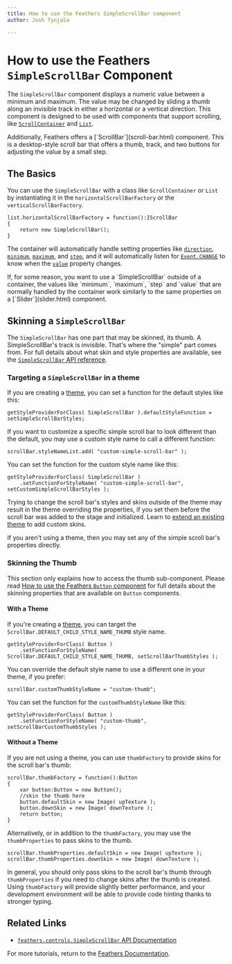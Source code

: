 ```yaml
---
title: How to use the Feathers SimpleScrollBar component  
author: Josh Tynjala

---
```

# How to use the Feathers `SimpleScrollBar` Component

The `SimpleScrollBar` component displays a numeric value between a minimum and maximum. The value may be changed by sliding a thumb along an invisible track in either a horizontal or a vertical direction. This component is designed to be used with components that support scrolling, like [`ScrollContainer`](scroll-container.html) and [`List`](list.html).

<aside class="info">Additionally, Feathers offers a [`ScrollBar`](scroll-bar.html) component. This is a desktop-style scroll bar that offers a thumb, track, and two buttons for adjusting the value by a small step.</aside>

## The Basics

You can use the `SimpleScrollBar` with a class like `ScrollContainer` or `List` by instantiating it in the `horizontalScrollBarFactory` or the `verticalScrollBarFactory`.

``` code
list.horizontalScrollBarFactory = function():IScrollBar
{
    return new SimpleScrollBar();
}
```

The container will automatically handle setting properties like [`direction`](../api-reference/feathers/controls/ScrollBar.html#direction), [`minimum`](../api-reference/feathers/controls/ScrollBar.html#minimum), [`maximum`](../api-reference/feathers/controls/ScrollBar.html#maximum), and [`step`](../api-reference/feathers/controls/ScrollBar.html#step), and it will automatically listen for [`Event.CHANGE`](../api-reference/feathers/controls/ScrollBar.html#event:change) to know when the [`value`](../api-reference/feathers/controls/ScrollBar.html#value) property changes.

<aside class="info">If, for some reason, you want to use a `SimpleScrollBar` outside of a container, the values like `minimum`, `maximum`, `step` and `value` that are normally handled by the container work similarly to the same properties on a [`Slider`](slider.html) component.</aside>

## Skinning a `SimpleScrollBar`

The `SimpleScrollBar` has one part that may be skinned, its thumb. A SimpleScrollBar's track is invisible. That's where the "simple" part comes from. For full details about what skin and style properties are available, see the [`SimpleScrollBar` API reference](../api-reference/feathers/controls/SimpleScrollBar.html).

### Targeting a `SimpleScrollBar` in a theme

If you are creating a [theme](themes.html), you can set a function for the default styles like this:

``` code
getStyleProviderForClass( SimpleScrollBar ).defaultStyleFunction = setSimpleScrollBarStyles;
```

If you want to customize a specific simple scroll bar to look different than the default, you may use a custom style name to call a different function:

``` code
scrollBar.styleNameList.add( "custom-simple-scroll-bar" );
```

You can set the function for the custom style name like this:

``` code
getStyleProviderForClass( SimpleScrollBar )
    .setFunctionForStyleName( "custom-simple-scroll-bar", setCustomSimpleScrollBarStyles );
```

Trying to change the scroll bar's styles and skins outside of the theme may result in the theme overriding the properties, if you set them before the scroll bar was added to the stage and initialized. Learn to [extend an existing theme](extending-themes.html) to add custom skins.

If you aren't using a theme, then you may set any of the simple scroll bar's properties directly.

### Skinning the Thumb

This section only explains how to access the thumb sub-component. Please read [How to use the Feathers `Button` component](button.html) for full details about the skinning properties that are available on `Button` components.

#### With a Theme

If you're creating a [theme](themes.html), you can target the `ScrollBar.DEFAULT_CHILD_STYLE_NAME_THUMB` style name.

``` code
getStyleProviderForClass( Button )
    .setFunctionForStyleName( ScrollBar.DEFAULT_CHILD_STYLE_NAME_THUMB, setScrollBarThumbStyles );
```

You can override the default style name to use a different one in your theme, if you prefer:

``` code
scrollBar.customThumbStyleName = "custom-thumb";
```

You can set the function for the `customThumbStyleName` like this:

``` code
getStyleProviderForClass( Button )
    .setFunctionForStyleName( "custom-thumb", setScrollBarCustomThumbStyles );
```

#### Without a Theme

If you are not using a theme, you can use `thumbFactory` to provide skins for the scroll bar's thumb:

``` code
scrollBar.thumbFactory = function():Button
{
    var button:Button = new Button();
    //skin the thumb here
    button.defaultSkin = new Image( upTexture );
    button.downSkin = new Image( downTexture );
    return button;
}
```

Alternatively, or in addition to the `thumbFactory`, you may use the `thumbProperties` to pass skins to the thumb.

``` code
scrollBar.thumbProperties.defaultSkin = new Image( upTexture );
scrollBar.thumbProperties.downSkin = new Image( downTexture );
```

In general, you should only pass skins to the scroll bar's thumb through `thumbProperties` if you need to change skins after the thumb is created. Using `thumbFactory` will provide slightly better performance, and your development environment will be able to provide code hinting thanks to stronger typing.

## Related Links

-   [`feathers.controls.SimpleScrollBar` API Documentation](../api-reference/feathers/controls/SimpleScrollBar.html)

For more tutorials, return to the [Feathers Documentation](index.html).


